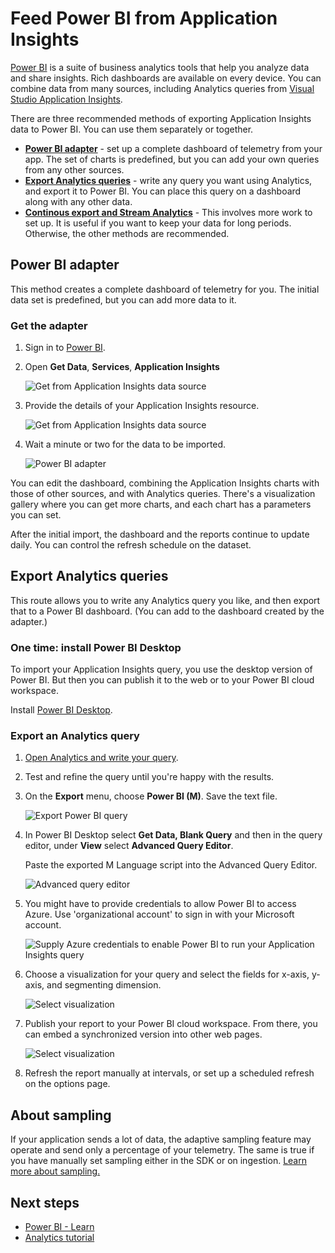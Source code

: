 <properties 
    pageTitle="Export to Power BI from Application Insights | Microsoft Azure" 
    description="Analytics queries can be displayed in Power BI." 
    services="application-insights" 
    documentationCenter=""
    authors="noamben" 
    manager="douge"/>

<tags 
    ms.service="application-insights" 
    ms.workload="tbd" 
    ms.tgt_pltfrm="ibiza" 
    ms.devlang="na" 
    ms.topic="article" 
    ms.date="10/18/2016" 
    ms.author="awills"/>

# <a name="feed-power-bi-from-application-insights"></a>Feed Power BI from Application Insights

[Power BI](http://www.powerbi.com/) is a suite of business analytics tools that help you analyze data and share insights. Rich dashboards are available on every device. You can combine data from many sources, including Analytics queries from [Visual Studio Application Insights](app-insights-overview.md).

There are three recommended methods of exporting Application Insights data to Power BI. You can use them separately or together.

* [**Power BI adapter**](#power-pi-adapter) - set up a complete dashboard of telemetry from your app. The set of charts is predefined, but you can add your own queries from any other sources.
* [**Export Analytics queries**](#export-analytics-queries) - write any query you want using Analytics, and export it to Power BI. You can place this query on a dashboard along with any other data.
* [**Continous export and Stream Analytics**](app-insights-export-stream-analytics.md) - This involves more work to set up. It is useful if you want to keep your data for long periods. Otherwise, the other methods are recommended.

## <a name="power-bi-adapter"></a>Power BI adapter

This method creates a complete dashboard of telemetry for you. The initial data set is predefined, but you can add more data to it.

### <a name="get-the-adapter"></a>Get the adapter

1. Sign in to [Power BI](https://app.powerbi.com/).
2. Open **Get Data**, **Services**, **Application Insights**

    ![Get from Application Insights data source](./media/app-insights-export-power-bi/power-bi-adapter.png)

3. Provide the details of your Application Insights resource.

    ![Get from Application Insights data source](./media/app-insights-export-power-bi/azure-subscription-resource-group-name.png)

4. Wait a minute or two for the data to be imported.

    ![Power BI adapter](./media/app-insights-export-power-bi/010.png)


You can edit the dashboard, combining the Application Insights charts with those of other sources, and with Analytics queries. There's a visualization gallery where you can get more charts, and each chart has a parameters you can set.

After the initial import, the dashboard and the reports continue to update daily. You can control the refresh schedule on the dataset.


## <a name="export-analytics-queries"></a>Export Analytics queries

This route allows you to write any Analytics query you like, and then export that to a Power BI dashboard. (You can add to the dashboard created by the adapter.)

### <a name="one-time-install-power-bi-desktop"></a>One time: install Power BI Desktop

To import your Application Insights query, you use the desktop version of Power BI. But then you can publish it to the web or to your Power BI cloud workspace. 

Install [Power BI Desktop](https://powerbi.microsoft.com/en-us/desktop/).

### <a name="export-an-analytics-query"></a>Export an Analytics query

1. [Open Analytics and write your query](app-insights-analytics-tour.md).
2. Test and refine the query until you're happy with the results.
3. On the **Export** menu, choose **Power BI (M)**. Save the text file.

    ![Export Power BI query](./media/app-insights-export-power-bi/analytics-export-power-bi.png)
4. In Power BI Desktop select **Get Data, Blank Query** and then in the query editor, under **View** select **Advanced Query Editor**.


    Paste the exported M Language script into the Advanced Query Editor.

    ![Advanced query editor](./media/app-insights-export-power-bi/power-bi-import-analytics-query.png)

5. You might have to provide credentials to allow Power BI to access Azure. Use 'organizational account' to sign in with your Microsoft account.

    ![Supply Azure credentials to enable Power BI to run your Application Insights query](./media/app-insights-export-power-bi/power-bi-import-sign-in.png)

6. Choose a visualization for your query and select the fields for x-axis, y-axis, and segmenting dimension.

    ![Select visualization](./media/app-insights-export-power-bi/power-bi-analytics-visualize.png)

7. Publish your report to your Power BI cloud workspace. From there, you can embed a synchronized version into other web pages.

    ![Select visualization](./media/app-insights-export-power-bi/publish-power-bi.png)
 
8. Refresh the report manually at intervals, or set up a scheduled refresh on the options page.


## <a name="about-sampling"></a>About sampling

If your application sends a lot of data, the adaptive sampling feature may operate and send only a percentage of your telemetry. The same is true if you have manually set sampling either in the SDK or on ingestion. [Learn more about sampling.](app-insights-sampling.md)
 

## <a name="next-steps"></a>Next steps

* [Power BI - Learn](http://www.powerbi.com/learning/)
* [Analytics tutorial](app-insights-analytics-tour.md)
